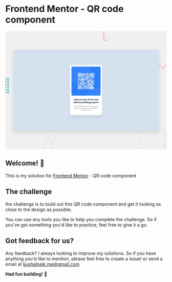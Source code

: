 # Frontend Mentor - QR code component

![Design preview for the QR code component coding challenge](./design/desktop-preview.jpg)

## Welcome! 👋

This is my solution for [Frontend Mentor](https://www.frontendmentor.io) - QR code component

## The challenge

the challenge is to build out this QR code component and get it looking as close to the design as possible.

You can use any tools you like to help you complete the challenge. So if you've got something you'd like to practice, feel free to give it a go.

## Got feedback for us?

Any feedback? I always looking to improve my solutions. So if you have anything you'd like to mention, please feel free to create a issue!
or send a email at kushalnaik.me@gmail.com

**Had fun building!** 🚀
